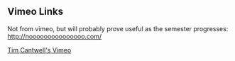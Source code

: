 ## Vimeo Links

Not from vimeo, but will probably prove useful as the semester progresses:  
http://nooooooooooooooo.com/

[Tim Cantwell's Vimeo](https://vimeo.com/user20463132/videos)
